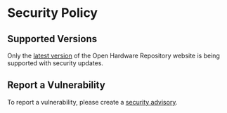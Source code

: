 <!--
SPDX-FileCopyrightText: 2024 CERN (home.cern)

SPDX-License-Identifier: CC-BY-SA-4.0+
-->

# Security Policy

## Supported Versions

Only the [latest version](https://github.com/OHWR/ohwr.org/releases/latest)
of the Open Hardware Repository website is being supported with security
updates.

## Report a Vulnerability

To report a vulnerability, please create a
[security advisory](https://github.com/OHWR/ohwr.org/security/advisories).
